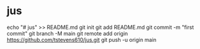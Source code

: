 # jus
echo "# jus" >> README.md
git init
git add README.md
git commit -m "first commit"
git branch -M main
git remote add origin https://github.com/tstevens610/jus.git
git push -u origin main
